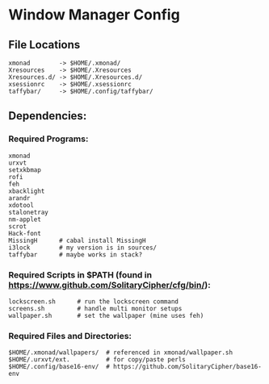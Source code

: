 # Window Manager Config

## File Locations
    xmonad        -> $HOME/.xmonad/
    Xresources    -> $HOME/.Xresources
    Xresources.d/ -> $HOME/.Xresources.d/
    xsessionrc    -> $HOME/.xsessionrc
    taffybar/     -> $HOME/.config/taffybar/

## Dependencies:
### Required Programs:
    xmonad
    urxvt
    setxkbmap
    rofi
    feh
    xbacklight
    arandr
    xdotool
    stalonetray
    nm-applet
    scrot
    Hack-font
    MissingH      # cabal install MissingH
    i3lock        # my version is in sources/
    taffybar      # maybe works in stack?

### Required Scripts in $PATH (found in https://www.github.com/SolitaryCipher/cfg/bin/):
    lockscreen.sh      # run the lockscreen command 
    screens.sh         # handle multi monitor setups
    wallpaper.sh       # set the wallpaper (mine uses feh)

### Required Files and Directories:
    $HOME/.xmonad/wallpapers/  # referenced in xmonad/wallpaper.sh
    $HOME/.urxvt/ext.          # for copy/paste perls
    $HOME/.config/base16-env/  # https://github.com/SolitaryCipher/base16-env


